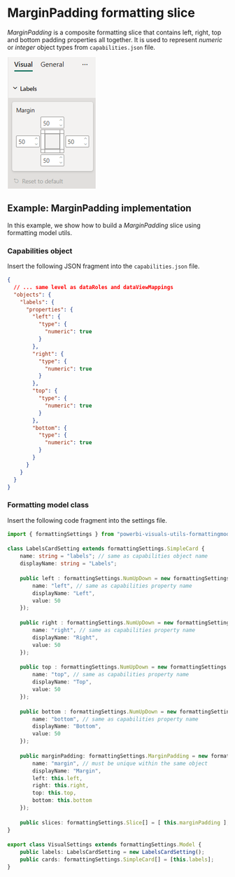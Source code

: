 # MarginPadding formatting slice

*MarginPadding* is a composite formatting slice that contains left, right, top and bottom padding properties all together. It is used to represent *numeric* or *integer* object types from `capabilities.json` file.

![Screenshot of the MarginPadding slice](media/format-pane/margin-padding.png)

## Example: MarginPadding implementation

In this example, we show how to build a *MarginPadding* slice using formatting model utils.

### Capabilities object

Insert the following JSON fragment into the `capabilities.json` file.

```json
{
  // ... same level as dataRoles and dataViewMappings
  "objects": {
    "labels": {
      "properties": {
        "left": {
          "type": {
            "numeric": true
          }
        },
        "right": {
          "type": {
            "numeric": true
          }
        },
        "top": {
          "type": {
            "numeric": true
          }
        },
        "bottom": {
          "type": {
            "numeric": true
          }
        }
      }
    }
  }
}
```

### Formatting model class

Insert the following code fragment into the settings file.

```typescript
import { formattingSettings } from "powerbi-visuals-utils-formattingmodel";

class LabelsCardSetting extends formattingSettings.SimpleCard {
    name: string = "labels"; // same as capabilities object name
    displayName: string = "Labels";

    public left : formattingSettings.NumUpDown = new formattingSettings.NumUpDown({
        name: "left", // same as capabilities property name
        displayName: "Left",
        value: 50
    });

    public right : formattingSettings.NumUpDown = new formattingSettings.NumUpDown({
        name: "right", // same as capabilities property name
        displayName: "Right",
        value: 50
    });

    public top : formattingSettings.NumUpDown = new formattingSettings.NumUpDown({
        name: "top", // same as capabilities property name
        displayName: "Top",
        value: 50
    });

    public bottom : formattingSettings.NumUpDown = new formattingSettings.NumUpDown({
        name: "bottom", // same as capabilities property name
        displayName: "Bottom",
        value: 50
    });

    public marginPadding: formattingSettings.MarginPadding = new formattingSettings.MarginPadding({
        name: "margin", // must be unique within the same object
        displayName: "Margin",
        left: this.left,
        right: this.right,
        top: this.top,
        bottom: this.bottom
    });

    public slices: formattingSettings.Slice[] = [ this.marginPadding ];
}

export class VisualSettings extends formattingSettings.Model {
    public labels: LabelsCardSetting = new LabelsCardSetting();
    public cards: formattingSettings.SimpleCard[] = [this.labels];
}
```